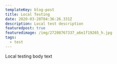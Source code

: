 ```yaml
---
templateKey: blog-post
title: Local Testing
date: 2020-03-28T04:36:26.331Z
description: Local test description
featuredpost: true
featuredimage: /img/27208767337_a6e1f19265_h.jpg
tags:
  - test
---
```

Local testing body text